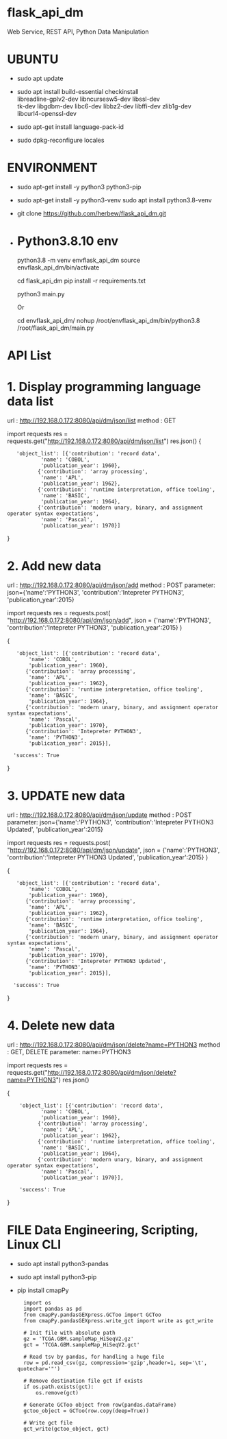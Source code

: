 # flask_api_dm
Web Service, REST API, Python Data Manipulation

# UBUNTU
- sudo apt update
- sudo apt install build-essential checkinstall \
       libreadline-gplv2-dev libncursesw5-dev libssl-dev \
       tk-dev libgdbm-dev libc6-dev libbz2-dev libffi-dev zlib1g-dev \
       libcurl4-openssl-dev
       
- sudo apt-get install language-pack-id
- sudo dpkg-reconfigure locales

# ENVIRONMENT
- sudo apt-get install -y python3 python3-pip 
- sudo apt-get install -y python3-venv
  sudo apt install python3.8-venv

- git clone https://github.com/herbew/flask_api_dm.git

- # Python3.8.10 env
  python3.8 -m venv envflask_api_dm
  source envflask_api_dm/bin/activate
  
  cd flask_api_dm
  pip install -r requirements.txt
  
  python3 main.py
  
  Or
  
  cd envflask_api_dm/
  nohup /root/envflask_api_dm/bin/python3.8 /root/flask_api_dm/main.py
  
  
# API List
# 1. Display programming language data list
   url 		:  http://192.168.0.172:8080/api/dm/json/list
   method 	: GET
   
   import requests
   res = requests.get("http://192.168.0.172:8080/api/dm/json/list")
   res.json()
   {
	   
	   'object_list': [{'contribution': 'record data',
			   'name': 'COBOL',
			   'publication_year': 1960},
			  {'contribution': 'array processing',
			   'name': 'APL',
			   'publication_year': 1962},
			  {'contribution': 'runtime interpretation, office tooling',
			   'name': 'BASIC',
			   'publication_year': 1964},
			  {'contribution': 'modern unary, binary, and assignment operator syntax expectations',
			   'name': 'Pascal',
			   'publication_year': 1970}]
   }

   
# 2. Add new data
   url 		: http://192.168.0.172:8080/api/dm/json/add
   method   : POST
   parameter: json={'name':'PYTHON3', 'contribution':'Intepreter PYTHON3', 'publication_year':2015}
   
   import requests
   res = requests.post( 
   "http://192.168.0.172:8080/api/dm/json/add", 
   json = {'name':'PYTHON3', 'contribution':'Intepreter PYTHON3', 'publication_year':2015} 
   )
   
   {
	   
	   'object_list': [{'contribution': 'record data',
		   'name': 'COBOL',
		   'publication_year': 1960},
		  {'contribution': 'array processing',
		   'name': 'APL',
		   'publication_year': 1962},
		  {'contribution': 'runtime interpretation, office tooling',
		   'name': 'BASIC',
		   'publication_year': 1964},
		  {'contribution': 'modern unary, binary, and assignment operator syntax expectations',
		   'name': 'Pascal',
		   'publication_year': 1970},
		  {'contribution': 'Intepreter PYTHON3',
		   'name': 'PYTHON3',
		   'publication_year': 2015}],
	   
	  'success': True
   }

# 3. UPDATE new data
   url 		: http://192.168.0.172:8080/api/dm/json/update
   method   : POST
   parameter: json={'name':'PYTHON3', 'contribution':'Intepreter PYTHON3 Updated', 'publication_year':2015}
   
   import requests
   res = requests.post( 
   "http://192.168.0.172:8080/api/dm/json/update", 
   json = {'name':'PYTHON3', 'contribution':'Intepreter PYTHON3 Updated', 'publication_year':2015} 
   )
   
   {
	   
	   'object_list': [{'contribution': 'record data',
		   'name': 'COBOL',
		   'publication_year': 1960},
		  {'contribution': 'array processing',
		   'name': 'APL',
		   'publication_year': 1962},
		  {'contribution': 'runtime interpretation, office tooling',
		   'name': 'BASIC',
		   'publication_year': 1964},
		  {'contribution': 'modern unary, binary, and assignment operator syntax expectations',
		   'name': 'Pascal',
		   'publication_year': 1970},
		  {'contribution': 'Intepreter PYTHON3 Updated',
		   'name': 'PYTHON3',
		   'publication_year': 2015}],
	   
	  'success': True
   }

# 4. Delete new data
   url 		: http://192.168.0.172:8080/api/dm/json/delete?name=PYTHON3
   method   : GET, DELETE
   parameter: name=PYTHON3
   
   import requests
   res = requests.get("http://192.168.0.172:8080/api/dm/json/delete?name=PYTHON3")
   res.json()
	
   {
		
		'object_list': [{'contribution': 'record data',
			   'name': 'COBOL',
			   'publication_year': 1960},
			  {'contribution': 'array processing',
			   'name': 'APL',
			   'publication_year': 1962},
			  {'contribution': 'runtime interpretation, office tooling',
			   'name': 'BASIC',
			   'publication_year': 1964},
			  {'contribution': 'modern unary, binary, and assignment operator syntax expectations',
			   'name': 'Pascal',
			   'publication_year': 1970}],
	 	
		'success': True
   }
 
# FILE Data Engineering, Scripting, Linux CLI
- sudo apt install python3-pandas
- sudo apt install python3-pip
- pip install cmapPy

		import os
		import pandas as pd
		from cmapPy.pandasGEXpress.GCToo import GCToo
		from cmapPy.pandasGEXpress.write_gct import write as gct_write

		# Init file with absolute path
		gz = 'TCGA.GBM.sampleMap_HiSeqV2.gz'
		gct = 'TCGA.GBM.sampleMap_HiSeqV2.gct'

		# Read tsv by pandas, for handling a huge file
		row = pd.read_csv(gz, compression='gzip',header=1, sep='\t', quotechar='"')

		# Remove destination file gct if exists 	
		if os.path.exists(gct):
		    os.remove(gct)
	
		# Generate GCToo object from row(pandas.dataFrame)
		gctoo_object = GCToo(row.copy(deep=True))

		# Write gct file
		gct_write(gctoo_object, gct)

